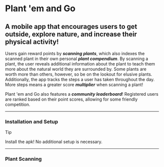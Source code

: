 # Plant 'em and Go

## **A mobile app that encourages users to get outside, explore nature, and increase their physical activity!**

Users gain reward points by ***scanning plants***, which also indexes the scanned plant in their own personal ***plant compendium***. By scanning a plant, the user reveals additional information about the plant to teach them more about the natural world they are surrounded by. Some plants are worth more than others, however, so be on the lookout for elusive plants. Additionally, the app tracks the steps a user has taken throughout the day. More steps means a greater score ***multiplier*** when scanning a plant!

Plant 'em and Go also features a ***community leaderboard***! Registered users are ranked based on their point scores, allowing for some friendly competition. 

---
### Installation and Setup
> [!TIP]
> Install the apk! No additional setup is necessary.
---
### Plant Scanning
